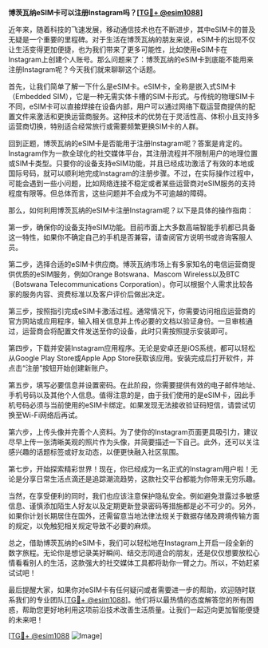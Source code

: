 **博茨瓦纳eSIM卡可以注册Instagram吗？[[TG💪+ @esim1088](https://t.me/s/esim1088)]**

近年来，随着科技的飞速发展，移动通信技术也在不断进步，其中eSIM卡的普及无疑是一个重要的里程碑。对于生活在博茨瓦纳的朋友来说，eSIM卡的出现不仅让生活变得更加便捷，也为我们带来了更多可能性，比如使用eSIM卡在Instagram上创建个人账号。那么问题来了：博茨瓦纳的eSIM卡到底能不能用来注册Instagram呢？今天我们就来聊聊这个话题。

首先，让我们简单了解一下什么是eSIM卡。eSIM卡，全称是嵌入式SIM卡（Embedded SIM），它是一种无需实体卡槽的SIM卡形式。与传统的物理SIM卡不同，eSIM卡可以直接焊接在设备内部，用户可以通过网络下载运营商提供的配置文件来激活和更换运营商服务。这种技术的优势在于灵活性高、体积小且支持多运营商切换，特别适合经常旅行或需要频繁更换SIM卡的人群。

回到正题，博茨瓦纳的eSIM卡是否能用于注册Instagram呢？答案是肯定的。Instagram作为一款全球化的社交媒体平台，其注册流程并不限制用户的地理位置或SIM卡类型。只要你的设备支持eSIM功能，并且已经成功激活了有效的本地或国际号码，就可以顺利地完成Instagram的注册步骤。不过，在实际操作过程中，可能会遇到一些小问题，比如网络连接不稳定或者某些运营商对eSIM服务的支持程度有限等。但总体而言，这些问题并不会成为不可逾越的障碍。

那么，如何利用博茨瓦纳的eSIM卡注册Instagram呢？以下是具体的操作指南：

第一步，确保你的设备支持eSIM功能。目前市面上大多数高端智能手机都已具备这一特性，如果你不确定自己的手机是否兼容，请查阅官方说明书或咨询客服人员。

第二步，选择合适的eSIM卡供应商。博茨瓦纳市场上有多家知名的电信运营商提供优质的eSIM服务，例如Orange Botswana、Mascom Wireless以及BTC（Botswana Telecommunications Corporation）。你可以根据个人需求比较各家的服务内容、资费标准以及客户评价后做出决定。

第三步，按照指引完成eSIM卡激活过程。通常情况下，你需要访问相应运营商的官方网站或应用程序，输入相关信息并上传必要的文档以验证身份。一旦审核通过，运营商会将配置文件发送至你的设备，此时只需按照提示安装即可。

第四步，下载并安装Instagram应用程序。无论是安卓还是iOS系统，都可以轻松从Google Play Store或Apple App Store获取该应用。安装完成后打开软件，并点击“注册”按钮开始创建新账户。

第五步，填写必要信息并设置密码。在此阶段，你需要提供有效的电子邮件地址、手机号码以及其他个人信息。值得注意的是，由于我们使用的是eSIM卡，因此手机号码必须与当前使用的eSIM卡绑定。如果发现无法接收验证码短信，请尝试切换至Wi-Fi网络后再试。

第六步，上传头像并完善个人资料。为了使你的Instagram页面更具吸引力，建议尽早上传一张清晰美观的照片作为头像，并简要描述一下自己。此外，还可以关注感兴趣的话题标签或好友动态，以便更快融入社区氛围。

第七步，开始探索精彩世界！现在，你已经成为一名正式的Instagram用户啦！无论是分享日常生活点滴还是追踪潮流趋势，这款社交平台都能为你带来无穷乐趣。

当然，在享受便利的同时，我们也应该注意保护隐私安全。例如避免泄露过多敏感信息、谨慎添加陌生人好友以及定期更新登录密码等措施都是必不可少的。另外，如果你计划长期居住在国外，还需留意当地法律法规关于数据存储及跨境传输方面的规定，以免触犯相关规定导致不必要的麻烦。

总之，借助博茨瓦纳的eSIM卡，我们可以轻松地在Instagram上开启一段全新的数字旅程。无论你是想记录美好瞬间、结交志同道合的朋友，还是仅仅想要放松心情看看别人的生活，这款强大的社交媒体工具都将助你一臂之力。所以，不妨赶紧试试吧！

最后提醒大家，如果你对eSIM卡有任何疑问或者需要进一步的帮助，欢迎随时联系我们的专业团队[[TG💪+ @esim1088](https://t.me/s/esim1088)]。他们将以最热情的态度解答您的所有困惑，帮助您更好地利用这项前沿技术改善生活质量。让我们一起迈向更加智能便捷的未来吧！

[[TG💪+ @esim1088](https://t.me/s/esim1088) ![Image](https://i.postimg.cc/4NQfJmqS/Snipaste-2025-05-13-00-14-12.png)]